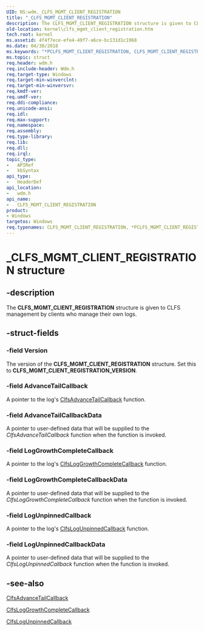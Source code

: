 ```yaml
---
UID: NS:wdm._CLFS_MGMT_CLIENT_REGISTRATION
title: "_CLFS_MGMT_CLIENT_REGISTRATION"
description: The CLFS_MGMT_CLIENT_REGISTRATION structure is given to CLFS management by clients who manage their own logs.
old-location: kernel\clfs_mgmt_client_registration.htm
tech.root: kernel
ms.assetid: 4f4f7ece-efe4-49f7-a6ce-bc131d1c1968
ms.date: 04/30/2018
ms.keywords: "*PCLFS_MGMT_CLIENT_REGISTRATION, CLFS_MGMT_CLIENT_REGISTRATION, CLFS_MGMT_CLIENT_REGISTRATION structure [Kernel-Mode Driver Architecture], PCLFS_MGMT_CLIENT_REGISTRATION, PCLFS_MGMT_CLIENT_REGISTRATION structure pointer [Kernel-Mode Driver Architecture], _CLFS_MGMT_CLIENT_REGISTRATION, kernel.clfs_mgmt_client_registration, kstruct_a_b4089ae7-0e80-4da0-b062-cda3d5aa65f4.xml, wdm/CLFS_MGMT_CLIENT_REGISTRATION, wdm/PCLFS_MGMT_CLIENT_REGISTRATION"
ms.topic: struct
req.header: wdm.h
req.include-header: Wdm.h
req.target-type: Windows
req.target-min-winverclnt: 
req.target-min-winversvr: 
req.kmdf-ver: 
req.umdf-ver: 
req.ddi-compliance: 
req.unicode-ansi: 
req.idl: 
req.max-support: 
req.namespace: 
req.assembly: 
req.type-library: 
req.lib: 
req.dll: 
req.irql: 
topic_type:
-	APIRef
-	kbSyntax
api_type:
-	HeaderDef
api_location:
-	wdm.h
api_name:
-	CLFS_MGMT_CLIENT_REGISTRATION
product:
- Windows
targetos: Windows
req.typenames: CLFS_MGMT_CLIENT_REGISTRATION, *PCLFS_MGMT_CLIENT_REGISTRATION
---
```


# _CLFS_MGMT_CLIENT_REGISTRATION structure


## -description


The <b>CLFS_MGMT_CLIENT_REGISTRATION</b> structure is given to CLFS management by clients who manage their own logs.


## -struct-fields




### -field Version

The version of the <b>CLFS_MGMT_CLIENT_REGISTRATION</b> structure. Set this to <b>CLFS_MGMT_CLIENT_REGISTRATION_VERSION</b>.


### -field AdvanceTailCallback

A pointer to the log's <a href="https://msdn.microsoft.com/library/windows/hardware/ff540776">ClfsAdvanceTailCallback</a> function.


### -field AdvanceTailCallbackData

A pointer to user-defined data that will be supplied to the <i>ClfsAdvanceTailCallback</i> function when the function is invoked. 


### -field LogGrowthCompleteCallback

A pointer to the log's <a href="https://msdn.microsoft.com/library/windows/hardware/ff541562">ClfsLogGrowthCompleteCallback</a> function.


### -field LogGrowthCompleteCallbackData

A pointer to user-defined data that will be supplied to the <i>ClfsLogGrowthCompleteCallback</i> function when the function is invoked. 


### -field LogUnpinnedCallback

A pointer to the log's <a href="https://msdn.microsoft.com/library/windows/hardware/ff541565">ClfsLogUnpinnedCallback</a> function.


### -field LogUnpinnedCallbackData

A pointer to user-defined data that will be supplied to the <i>ClfsLogUnpinnedCallback</i> function when the function is invoked. 


## -see-also




<a href="https://msdn.microsoft.com/library/windows/hardware/ff540776">ClfsAdvanceTailCallback</a>



<a href="https://msdn.microsoft.com/library/windows/hardware/ff541562">ClfsLogGrowthCompleteCallback</a>



<a href="https://msdn.microsoft.com/library/windows/hardware/ff541565">ClfsLogUnpinnedCallback</a>
 

 

